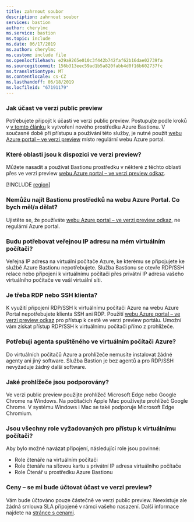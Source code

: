 ```yaml
---
title: zahrnout soubor
description: zahrnout soubor
services: bastion
author: cherylmc
ms.service: bastion
ms.topic: include
ms.date: 06/17/2019
ms.author: cherylmc
ms.custom: include file
ms.openlocfilehash: e29a9265e010c3f442b742faf62b16dae02739fa
ms.sourcegitcommit: 156b313eec59ad1b5a820fabb4d0f16b602737fc
ms.translationtype: MT
ms.contentlocale: cs-CZ
ms.lasthandoff: 06/18/2019
ms.locfileid: "67191179"
---
```

### <a name="preview"></a>Jak účast ve verzi public preview

Potřebujete připojit k účasti ve verzi public preview. Postupujte podle kroků v [v tomto článku](../articles/bastion/bastion-create-host-portal.md) k vytvoření nového prostředku Azure Bastionu. V současné době při přístupu a používání této služby, je nutné použít [webu Azure portal – ve verzi preview](https://aka.ms/BastionHost) místo regulární webu Azure portal.

### <a name="regions"></a>Které oblasti jsou k dispozici ve verzi preview?

Můžete nasadit a používat Bastionu prostředku v některé z těchto oblastí přes ve verzi preview [webu Azure portal – ve verzi preview odkaz](https://aka.ms/BastionHost).

[!INCLUDE [region](bastion-regions-include.md)]

### <a name="portal"></a>Nemůžu najít Bastionu prostředků na webu Azure Portal. Co bych měl/a dělat?

Ujistěte se, že používáte [webu Azure portal – ve verzi preview odkaz](https://aka.ms/BastionHost), ne regulární Azure portal.

### <a name="publicip"></a>Budu potřebovat veřejnou IP adresu na mém virtuálním počítači?

Veřejná IP adresa na virtuální počítače Azure, ke kterému se připojujete ke službě Azure Bastionu nepotřebujete. Služba Bastionu se otevře RDP/SSH relace nebo připojení k virtuálnímu počítači přes privátní IP adresa vašeho virtuálního počítače ve vaší virtuální síti.

### <a name="rdpssh"></a>Je třeba RDP nebo SSH klienta?

K využití připojení RDP/SSH k virtuálnímu počítači Azure na webu Azure Portal nepotřebujete klienta SSH ani RDP. Použití [webu Azure portal – ve verzi preview odkaz](https://aka.ms/BastionHost) pro přístup k cestě ve verzi preview portálu. Umožní vám získat přístup RDP/SSH k virtuálnímu počítači přímo z prohlížeče.

### <a name="agent"></a>Potřebuji agenta spuštěného ve virtuálním počítači Azure?

Do virtuálních počítačů Azure a prohlížeče nemusíte instalovat žádné agenty ani jiný software. Služba Bastion je bez agentů a pro RDP/SSH nevyžaduje žádný další software.

### <a name="browsers"></a>Jaké prohlížeče jsou podporovány?

Ve verzi public preview použijte prohlížeč Microsoft Edge nebo Google Chrome na Windows. Na počítačích Apple Mac používejte prohlížeč Google Chrome. V systému Windows i Mac se také podporuje Microsoft Edge Chromium.

### <a name="roles"></a>Jsou všechny role vyžadovaných pro přístup k virtuálnímu počítači?

Aby bylo možné navázat připojení, následující role jsou povinné:

* Role čtenáře na virtuálním počítači
* Role čtenáře na síťovou kartu s privátní IP adresa virtuálního počítače
* Role Čtenář u prostředku Azure Bastionu

### <a name="previewbill"></a>Ceny – se mi bude účtovat účast ve verzi preview?

Vám bude účtováno pouze částečně ve verzi public preview. Neexistuje ale žádná smlouva SLA připojené v rámci vašeho nasazení. Další informace najdete na [stránce s cenami](https://aka.ms/BastionHostPricing).